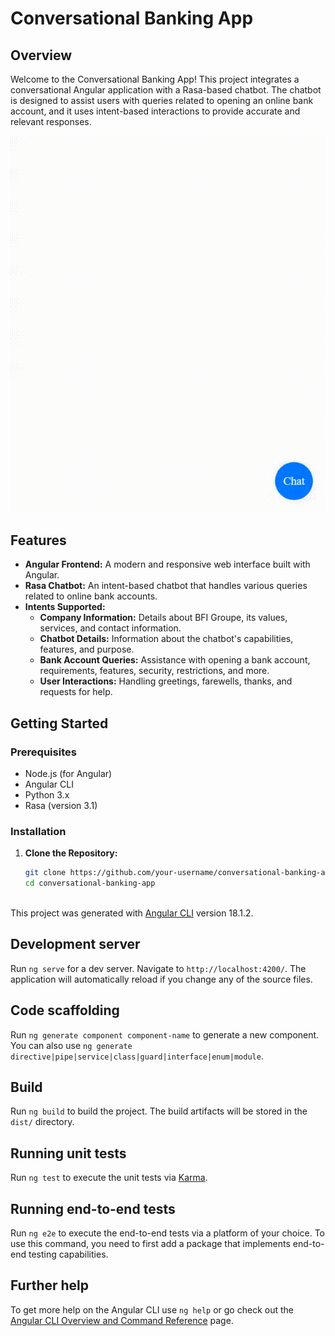 # Conversational Banking App

## Overview

Welcome to the Conversational Banking App! This project integrates a conversational Angular application with a Rasa-based chatbot. The chatbot is designed to assist users with queries related to opening an online bank account, and it uses intent-based interactions to provide accurate and relevant responses.

![Conversational Banking App Demo](./screen-capture.gif)


## Features

- **Angular Frontend:** A modern and responsive web interface built with Angular.
- **Rasa Chatbot:** An intent-based chatbot that handles various queries related to online bank accounts.
- **Intents Supported:**
  - **Company Information:** Details about BFI Groupe, its values, services, and contact information.
  - **Chatbot Details:** Information about the chatbot's capabilities, features, and purpose.
  - **Bank Account Queries:** Assistance with opening a bank account, requirements, features, security, restrictions, and more.
  - **User Interactions:** Handling greetings, farewells, thanks, and requests for help.

## Getting Started

### Prerequisites

- Node.js (for Angular)
- Angular CLI
- Python 3.x
- Rasa (version 3.1)

### Installation

1. **Clone the Repository:**

   ```bash
   git clone https://github.com/your-username/conversational-banking-app.git
   cd conversational-banking-app



This project was generated with [Angular CLI](https://github.com/angular/angular-cli) version 18.1.2.

## Development server

Run `ng serve` for a dev server. Navigate to `http://localhost:4200/`. The application will automatically reload if you change any of the source files.

## Code scaffolding

Run `ng generate component component-name` to generate a new component. You can also use `ng generate directive|pipe|service|class|guard|interface|enum|module`.

## Build

Run `ng build` to build the project. The build artifacts will be stored in the `dist/` directory.

## Running unit tests

Run `ng test` to execute the unit tests via [Karma](https://karma-runner.github.io).

## Running end-to-end tests

Run `ng e2e` to execute the end-to-end tests via a platform of your choice. To use this command, you need to first add a package that implements end-to-end testing capabilities.

## Further help

To get more help on the Angular CLI use `ng help` or go check out the [Angular CLI Overview and Command Reference](https://angular.dev/tools/cli) page.
